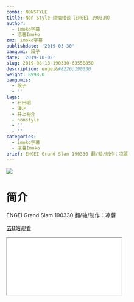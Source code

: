 ```yaml
---
combi: NONSTYLE
title: Non Style-烦恼相谈（ENGEI 190330）
author:
  - imoko字幕
  - 凉薯Imoko
zmz: imoko字幕
publishdate: '2019-03-30'
bangumi: 段子
date: '2019-10-02'
slug: 2019-08-13-190330-63558850
description: engei&#8226;190330
weight: 8998.0
bangumis:
  - 段子
  - ''
tags:
  - 石田明
  - 漫才
  - 井上裕介
  - nonstyle
  - ''
  - ''
categories:
  - imoko字幕
  - 凉薯Imoko
brief: ENGEI Grand Slam 190330 翻/轴/制作：凉薯
---
```

![](https://raw.githubusercontent.com/tcgriffith/owaraisite/master/static/tmpimg/1a19a5f0e697e2615f55d3f136bdbc014622600b.jpg.480.jpg)
# 简介  
ENGEI Grand Slam 190330
翻/轴/制作：凉薯  

[去B站观看](https://www.bilibili.com/video/av63558850/)
<div class ="resp-container"><iframe class="testiframe" src="//player.bilibili.com/player.html?aid=63558850"", scrolling="no", allowfullscreen="true" > </iframe></div> 

